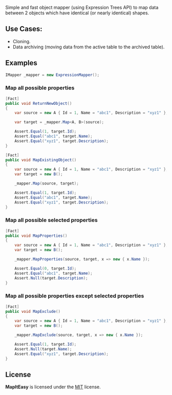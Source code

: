 Simple and fast object mapper (using Expression Trees API) to map data between 2 objects which have identical (or nearly identical) shapes.

## Use Cases:
- Cloning.
- Data archiving (moving data from the active table to the archived table).

## Examples
```c#
IMapper _mapper = new ExpressionMapper();
```
### Map all possible properties
```c#
[Fact]
public void ReturnNewObject()
{
    var source = new A { Id = 1, Name = "abc1", Description = "xyz1" };

    var target = _mapper.Map<A, B>(source);

    Assert.Equal(1, target.Id);
    Assert.Equal("abc1", target.Name);
    Assert.Equal("xyz1", target.Description);
}

[Fact]
public void MapExistingObject()
{
    var source = new A { Id = 1, Name = "abc1", Description = "xyz1" };
    var target = new B();

    _mapper.Map(source, target);

    Assert.Equal(1, target.Id);
    Assert.Equal("abc1", target.Name);
    Assert.Equal("xyz1", target.Description);
}
```

### Map all possible selected properties
```c#
[Fact]
public void MapProperties()
{
    var source = new A { Id = 1, Name = "abc1", Description = "xyz1" };
    var target = new B();

    _mapper.MapProperties(source, target, x => new { x.Name });

    Assert.Equal(0, target.Id);
    Assert.Equal("abc1", target.Name);
    Assert.Null(target.Description);
}
```

### Map all possible properties except selected properties
```c#
[Fact]
public void MapExclude()
{
    var source = new A { Id = 1, Name = "abc1", Description = "xyz1" };
    var target = new B();

    _mapper.MapExclude(source, target, x => new { x.Name });

    Assert.Equal(1, target.Id);
    Assert.Null(target.Name);
    Assert.Equal("xyz1", target.Description);
}
```

## License
**MapItEasy** is licensed under the [MIT](/LICENSE) license.